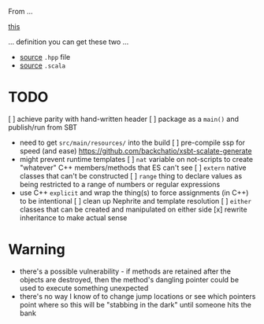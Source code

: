 From ...

  [this](https://github.com/g-pechorin/dukscala/blob/scad40/scad40/src/test/resources/peterlavalle.diskio.scad40) 
  
... definition you can get these two ...

 * [source](https://github.com/g-pechorin/dukscala/blob/scad40/scad40/src/test/resources/peterlavalle.diskio.hpp) `.hpp` file
 * [source](https://github.com/g-pechorin/dukscala/blob/scad40/scad40/src/test/scala/peterlavalle/scad40/EndToEndTest.scala#L71) `.scala`

# TODO

 [ ] achieve parity with hand-written header
 [ ] package as a `main()` and publish/run from SBT
  * need to get `src/main/resources/` into the build
 [ ] pre-compile ssp for speed (and ease) https://github.com/backchatio/xsbt-scalate-generate
  * might prevent runtime templates
 [ ] `nat` variable on not-scripts to create "whatever" C++ members/methods that ES can't see
 [ ] `extern` native classes that can't be constructed
 [ ] `range` thing to declare values as being restricted to a range of numbers or regular expressions
  * use C++ `explicit` and wrap the thing(s) to force assignments (in C++) to be intentional
 [ ] clean up Nephrite and template resolution
 [ ] `either` classes that can be created and manipulated on either side
 [x] rewrite inheritance to make actual sense

# Warning

 * there's a possible vulnerability - if methods are retained after the objects are destroyed, then the method's dangling pointer could be used to execute something unexpected
  * there's no way I know of to change jump locations or see which pointers point where so this will be "stabbing in the dark" until someone hits the bank
